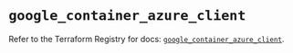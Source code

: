 # `google_container_azure_client`

Refer to the Terraform Registry for docs: [`google_container_azure_client`](https://registry.terraform.io/providers/hashicorp/google/6.19.0/docs/resources/container_azure_client).
